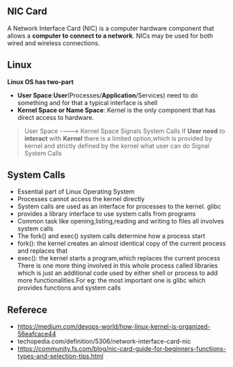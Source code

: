 ## NIC Card
A Network Interface Card (NIC) is a computer hardware component that allows a **computer to connect to a network**. NICs may be used for both wired and wireless connections.

## Linux 
**Linux OS has two-part**

 - **User Space**:**User**(Processes/**Application**/Services) need to do something and for that a typical interface is shell
 - **Kernel Space or Name Space**: Kernel is the only component that has direct access to hardware.

> User Space ----> Kernel Space
                     Signals
                     System Calls 
If **User need** to **interact** with **Kernel** there is a limited option,which is provided by kernel and strictly defined by the kernel what user can do
Signal
System Calls
## System Calls
-  Essential part of Linux Operating System
- Processes cannot access the kernel directly
- System calls are used as an interface for processes to the kernel. glibc
- provides a library interface to use system calls from programs
- Common task like opening,listing,reading and writing to files all involves system calls
- The fork() and exec() system calls determine how a process start
- fork(): the kernel creates an almost identical copy of the current process and replaces that
- exec(): the kernel starts a program,which replaces the current process
There is one more thing involved in this whole process called libraries which is just an additional code used by either shell or process to add more functionalities.For eg: the most important one is glibc which provides functions and system calls

## Referece 

 - https://medium.com/devops-world/how-linux-kernel-is-organized-56eafcace44
 - techopedia.com/definition/5306/network-interface-card-nic
 - https://community.fs.com/blog/nic-card-guide-for-beginners-functions-types-and-selection-tips.html

<!--stackedit_data:
eyJoaXN0b3J5IjpbLTQ1ODM5MDI2LC0xMTIwMjkyMTYsMjA5NT
gxNjExNiwxNjE1NzY4NzgwLDIwODM3NDQ1MjQsMzg4MTk3NzY5
LC0xODUwMDA0MTY2LDQ5NzgxODgxMCw3MzA5OTgxMTZdfQ==
-->
